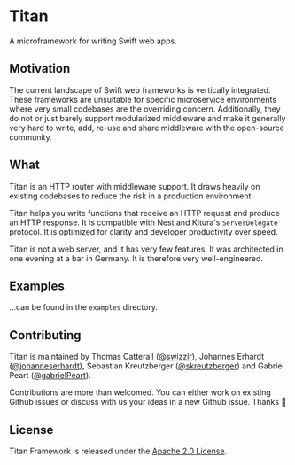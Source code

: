 # Titan

A microframework for writing Swift web apps.

## Motivation

The current landscape of Swift web frameworks is vertically integrated. These frameworks are unsuitable for specific microservice environments where very small codebases are the overriding concern. Additionally, they do not or just barely support modularized middleware and make it generally very hard to write, add, re-use and share middleware with the open-source community.

## What

Titan is an HTTP router with middleware support. It draws heavily on existing codebases to reduce the risk in a production environment.

Titan helps you write functions that receive an HTTP request and produce an HTTP response. It is compatible with Nest and Kitura's `ServerDelegate` protocol. It is optimized for clarity and developer productivity over speed.

Titan is not a web server, and it has very few features. It was architected in one evening at a bar in Germany. It is therefore very well-engineered.

## Examples

...can be found in the `examples` directory.

## Contributing

Titan is maintained by Thomas Catterall ([@swizzlr](https://github.com/swizzlr)), Johannes Erhardt ([@johanneserhardt](https://github.com/johanneserhardt)), Sebastian Kreutzberger ([@skreutzberger](https://github.com/skreutzberger)) and Gabriel Peart ([@gabrielPeart](https://github.com/gabrielPeart)).

Contributions are more than welcomed. You can either work on existing Github issues or discuss with us your ideas in a new Github issue. Thanks 🙌

## License

Titan Framework is released under the [Apache 2.0 License](https://github.com/bermudadigitalstudio/titan/blob/master/LICENSE.txt).
